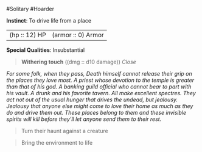 #Solitary #Hoarder

**Instinct**: To drive life from a place

|       |         |
| ----- | ------- |
| (hp :: 12) HP | (armor :: 0) Armor |

**Special Qualities**: Insubstantial

> **Withering touch** ((dmg :: d10 damage))
> *Close*

*For some folk, when they pass, Death himself cannot release their grip on the places they love most. A priest whose devotion to the temple is greater than that of his god. A banking guild official who cannot bear to part with his vault. A drunk and his favorite tavern. All make excellent spectres. They act not out of the usual hunger that drives the undead, but jealousy. Jealousy that anyone else might come to love their home as much as they do and drive them out. These places belong to them and these invisible spirits will kill before they’ll let anyone send them to their rest.*

>Turn their haunt against a creature

>Bring the environment to life
